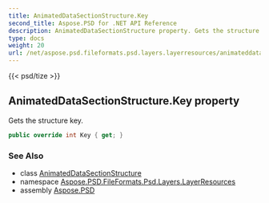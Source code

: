 ```yaml
---
title: AnimatedDataSectionStructure.Key
second_title: Aspose.PSD for .NET API Reference
description: AnimatedDataSectionStructure property. Gets the structure key
type: docs
weight: 20
url: /net/aspose.psd.fileformats.psd.layers.layerresources/animateddatasectionstructure/key/
---
```

{{< psd/tize >}}
## AnimatedDataSectionStructure.Key property

Gets the structure key.

```csharp
public override int Key { get; }
```

### See Also

* class [AnimatedDataSectionStructure](../)
* namespace [Aspose.PSD.FileFormats.Psd.Layers.LayerResources](../../animateddatasectionstructure/)
* assembly [Aspose.PSD](../../../)


